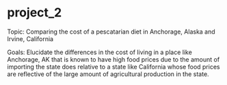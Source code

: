 # project_2

Topic: Comparing the cost of a pescatarian diet in Anchorage, Alaska and Irvine, California

Goals: Elucidate the differences in the cost of living in a place like Anchorage, AK that is known to have high food prices due to the amount of importing the state does relative to a state like California whose food prices are reflective of the large amount of agricultural production in the state.


